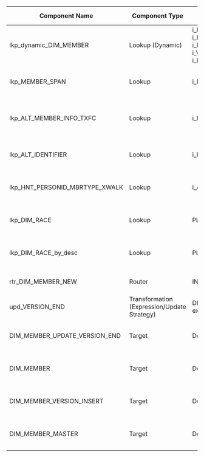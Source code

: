 | Component Name | Component Type | Input Ports | Output Ports | Expressions/Logic | Dependencies/Connections | Additional Properties |
|----------------|---------------|------------|-------------|-------------------|--------------------------|-----------------------|
| lkp_dynamic_DIM_MEMBER | Lookup (Dynamic) | i_MEMBER_NBR, i_MEMBER_DIM_CK, i_PLAN_DIM_CK, i_VERSION_EFFECTIVE_DATE, i_EDW_MEMBER_CK | MEMBER_DIM_CK, MEMBER_NBR, PLAN_DIM_CK, EDW_MEMBER_CK, VERSION_EFFECTIVE_DATE, NewLookupRow | Dynamic lookup on DIM_MEMBER, join on MEMBER_NBR and PLAN_DIM_CK | exp_TRIM_DATA, exp_FIND_EDW_MEMBER_CK, seq_DIM_MEMBER, mplt_COMMON_RETRIEVE_DIM_PLAN_CK | Dynamic cache enabled, ODBC
| lkp_MEMBER_SPAN | Lookup | i_MEMBER_NBR, i_BUS_UNIT | HEALTHSTAT, MARITALSTAT, RISKPOP, STATUS_X, REGION, BENEFIT_PKG, CARRIER, MEMBER_NBR, BUS_UNIT | Lookup on MEMBER_SPAN | sq_MEMBER | Lookup caching enabled, ODBC
| lkp_ALT_MEMBER_INFO_TXFC | Lookup | i_MEMBER_NBR, i_BUS_UNIT | MEMBER_NBR, DFPS_ID, ETHNICITY, RACE, CERT_DATE, ALOC_CODE, ALOC_START_DATE, ALOC_END_DATE, FORENSIC_IND, LAST_ACTION_DATE, BUS_UNIT | Lookup on ALT_MEMBER_INFO_TXFC | sq_MEMBER | Lookup caching enabled, ODBC
| lkp_ALT_IDENTIFIER | Lookup | i_MEMBER_NBR, i_BUS_UNIT | MEMBER_NBR, ALT_ID_WHO, BUS_UNIT | Lookup on ALT_IDENTIFIER | exp_LTRIM_RTRIM | Lookup caching enabled, ODBC
| lkp_HNT_PERSONID_MBRTYPE_XWALK | Lookup | i_ALT_ID_WHO_LAST_2_DIGIT | PERSON_CODE, MEMBER_TYPE | Lookup on HNT_PERSONID_MBRTYPE_XWALK | exp_ALT_ID_WHO | Lookup caching enabled, ODBC
| lkp_DIM_RACE | Lookup | PLAN_DIM_CK_in, RACE_in | RACE_DIM_CK, RACE_CODE, RACE_DESC, SOURCE_DIM_CK, DELETED_IND, PLAN_DIM_CK | Lookup on DIM_RACE | exp_RACE_CODE | Lookup caching enabled, ODBC
| lkp_DIM_RACE_by_desc | Lookup | PLAN_DIM_CK_in, RACE_in | RACE_DIM_CK, RACE_CODE, RACE_DESC, SOURCE_DIM_CK, DELETED_IND, PLAN_DIM_CK | Lookup on DIM_RACE by description | exp_RACE_CODE | Lookup caching enabled, ODBC
| rtr_DIM_MEMBER_NEW | Router | INPUT | DEFAULT1, NEW_ROW_MEMBER | Group filter: NEW_ROW_MEMBER = NewLookupRow = 1 | _EXPR_rtr_DIM_MEMBER_NEW | Tracing Level: Normal, Optional: true
| upd_VERSION_END | Transformation (Expression/Update Strategy) | DEFAULT1, exp_AUDIT_FIELDS11 | Update_Strategy_Expression_48375 | Update logic for version end | rtr_DIM_MEMBER_NEW, exp_AUDIT_FIELDS11 | N/A
| DIM_MEMBER_UPDATE_VERSION_END | Target | DefaultGroup | N/A | Upsert to DIM_MEMBER_UPDATE_VERSION_END | upd_VERSION_END, _EXPR_DIM_MEMBER_UPDATE_VERSION_END | Teradata, ODBC, Parameterized target
| DIM_MEMBER | Target | DefaultGroup | N/A | Insert to DIM_MEMBER | _EXPR_DIM_MEMBER | Teradata, ODBC, Parameterized target
| DIM_MEMBER_VERSION_INSERT | Target | DefaultGroup | N/A | Insert to DIM_MEMBER_VERSION_INSERT | _EXPR_DIM_MEMBER_VERSION_INSERT | Teradata, ODBC, Parameterized target
| DIM_MEMBER_MASTER | Target | DefaultGroup | N/A | Insert to DIM_MEMBER_MASTER | _EXPR_DIM_MEMBER_MASTER | Teradata, ODBC, Parameterized target
